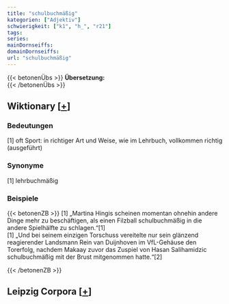 ```yaml
---
title: "schulbuchmäßig"
kategorien: ["Adjektiv"]
schwierigkeit: ["k1", "h_", "r21"]
tags:
series:
mainDornseiffs:
domainDornseiffs:
url: "schulbuchmäßig"
---
```


{{< betonenÜbs >}}
**Übersetzung:**  
{{< /betonenÜbs >}}

## Wiktionary [[+](https://de.wiktionary.org/wiki/schulbuchmäßig)]

### Bedeutungen
[1] oft Sport: in richtiger Art und Weise, wie im Lehrbuch, vollkommen richtig (ausgeführt)  

### Synonyme
[1] lehrbuchmäßig  

### Beispiele
{{< betonenZB >}}
[1] „Martina Hingis scheinen momentan ohnehin andere Dinge mehr zu beschäftigen, als einen Filzball schulbuchmäßig in die andere Spielhälfte zu schlagen.“[1]  
[1] „Und bei seinem einzigen Torschuss vereitelte nur sein glänzend reagierender Landsmann Rein van Duijnhoven im VfL-Gehäuse den Torerfolg, nachdem Makaay zuvor das Zuspiel von Hasan Salihamidzic schulbuchmäßig mit der Brust mitgenommen hatte.“[2]  

{{< /betonenZB >}}

## Leipzig Corpora [[+](https://corpora.uni-leipzig.de/en/res?word=schulbuchmäßig&corpusId=deu_newscrawl-public_2018)]

